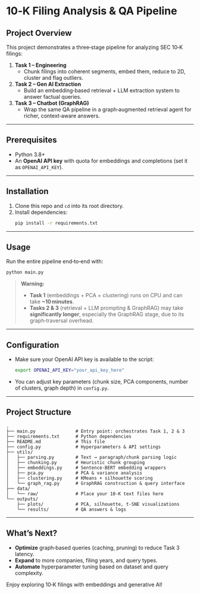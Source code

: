 # 10‑K Filing Analysis & QA Pipeline

## Project Overview  
This project demonstrates a three‑stage pipeline for analyzing SEC 10‑K filings:  
1. **Task 1 – Engineering**  
   - Chunk filings into coherent segments, embed them, reduce to 2D, cluster and flag outliers.  
2. **Task 2 – Gen AI Extraction**  
   - Build an embedding‑based retrieval + LLM extraction system to answer factual queries.  
3. **Task 3 – Chatbot (GraphRAG)**  
   - Wrap the same QA pipeline in a graph‑augmented retrieval agent for richer, context‑aware answers.

---

## Prerequisites  
- Python 3.8+  
- An **OpenAI API key** with quota for embeddings and completions (set it as `OPENAI_API_KEY`).

---

## Installation

1. Clone this repo and `cd` into its root directory.  
2. Install dependencies:
   ```bash
   pip install -r requirements.txt
   ```

---

## Usage

Run the entire pipeline end‑to‑end with:
```bash
python main.py
```

> **Warning:**  
> - **Task 1** (embeddings + PCA + clustering) runs on CPU and can take **~10 minutes**.  
> - **Tasks 2 & 3** (retrieval + LLM prompting & GraphRAG) may take **significantly longer**, especially the GraphRAG stage, due to its graph‑traversal overhead.

---

## Configuration

- Make sure your OpenAI API key is available to the script:
  ```bash
  export OPENAI_API_KEY="your_api_key_here"
  ```
- You can adjust key parameters (chunk size, PCA components, number of clusters, graph depth) in `config.py`.

---

## Project Structure

```
.
├── main.py               # Entry point: orchestrates Task 1, 2 & 3
├── requirements.txt      # Python dependencies
├── README.md             # This file
├── config.py             # Hyperparameters & API settings
├── utils/
│   ├── parsing.py        # Text → paragraph/chunk parsing logic
│   ├── chunking.py       # Heuristic chunk grouping
│   ├── embeddings.py     # Sentence‑BERT embedding wrappers
│   ├── pca.py            # PCA & variance analysis
│   ├── clustering.py     # KMeans + silhouette scoring
│   └── graph_rag.py      # GraphRAG construction & query interface
├── data/
│   └── raw/              # Place your 10‑K text files here
└── outputs/
    ├── plots/            # PCA, silhouette, t‑SNE visualizations
    └── results/          # QA answers & logs
```

---

## What’s Next?

- **Optimize** graph‑based queries (caching, pruning) to reduce Task 3 latency.  
- **Expand** to more companies, filing years, and query types.  
- **Automate** hyperparameter tuning based on dataset and query complexity.

Enjoy exploring 10‑K filings with embeddings and generative AI!  

